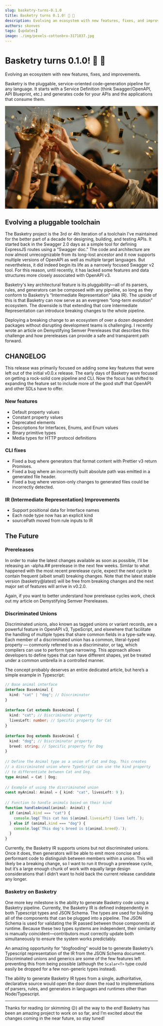```yaml
---
slug: basketry-turns-0.1.0
title: Basketry turns 0.1.0! 🧺 🎉
description: Evolving an ecosystem with new features, fixes, and improvements
authors: skonves
tags: [updates]
image: ./img/pexels-cottonbro-3171837.jpg
---
```


# Basketry turns 0.1.0! 🧺 🎉

Evolving an ecosystem with new features, fixes, and improvements.

Basketry is the pluggable, service-oriented code-generation pipeline for any language. It starts with a Service Definition (think Swagger/OpenAPI, API Blueprint, etc.) and generates code for your APIs and the applications that consume them.

![Group of people raising their glasses in a toast at a festive celebration, surrounded by golden confetti and warm lighting.](./img/pexels-cottonbro-3171837.jpg)

## Evolving a pluggable toolchain

The Basketry project is the 3rd or 4th iteration of a toolchain I’ve maintained for the better part of a decade for designing, building, and testing APIs. It started back in the Swagger 2.0 days as a simple tool for defining ExpressJS routes using a “Swagger doc.” The code and architecture are now almost unrecognizable from its long-lost ancestor and it now supports multiple versions of OpenAPI as well as multiple target languages. But nevertheless, it did indeed begin its life as a narrowly focused Swagger v2 tool. For this reason, until recently, it has lacked some features and data structures more closely associated with OpenAPI v3.

<!--truncate-->

Basketry's key architectural feature is its pluggability—all of its parsers, rules, and generators can be composed with any pipeline, so long as they conform to Basketry’s “Intermediate Representation” (aka IR). The upside of this is that Basketry can now serve as an evergreen “long-term evolution” ecosystem. The downside is that extending that core Intermediate Representation can introduce breaking changes to the whole pipeline.

Deploying a breaking change to an ecosystem of over a dozen dependent packages without disrupting development teams is challenging. I recently wrote an article on Demystifying Semver Prereleases that describes this challenge and how prereleases can provide a safe and transparent path forward.

## CHANGELOG

This release was primarily focused on adding some key features that were left out of the initial v0.0.x release. The early days of Basketry were focused on getting a rock-solid core pipeline and CLI. Now the focus has shifted to expanding the feature set to include more of the good stuff that OpenAPI and other SDLs have to offer.

### New features

- Default property values
- Constant property values
- Deprecated elements
- Descriptions for Interfaces, Enums, and Enum values
- Binary primitive types
- Media types for HTTP protocol definitions

### CLI fixes

- Fixed a bug where generators that format content with Prettier v3 return Promises.
- Fixed a bug where an incorrectly built absolute path was emitted in a generated file header.
- Fixed a bug where version-only changes to generated files could be incorrectly detected.

### IR (Intermediate Representation) Improvements

- Support positional data for Interface names
- Each node type now has an explicit kind
- sourcePath moved from rule inputs to IR

## The Future

### Prereleases

In order to make the latest changes available as soon as possible, I’ll be releasing an -alpha.## prerelease in the next few weeks. Similar to what happened with the most recent prerelease cycle, expect the next cycle to contain frequent (albeit small) breaking changes. Note that the latest stable version (basketry@latest) will be free from breaking changes and the next major set of features will arrive in v0.2.0.

Again, if you want to better understand how prerelease cycles work, check out my article on Demystifying Semver Prereleases.

### Discriminated Unions

Discriminated unions, also known as tagged unions or variant records, are a powerful feature in OpenAPI v3, TypeScript, and elsewhere that facilitate the handling of multiple types that share common fields in a type-safe way. Each member of a discriminated union has a common, literal-typed property — commonly referred to as a discriminator, or tag, which compilers can use to perform type narrowing. This approach allows developers to define types that can have different shapes, yet be treated under a common umbrella in a controlled manner.

The concept probably deserves an entire dedicated article, but here’s a simple example in Typescript:

```ts
// Base animal interface
interface BaseAnimal {
  kind: "cat" | "dog"; // Discriminator
}

interface Cat extends BaseAnimal {
  kind: "cat"; // Discriminator property
  livesLeft: number; // Specific property for Cat
}

interface Dog extends BaseAnimal {
  kind: "dog"; // Discriminator property
  breed: string; // Specific property for Dog
}

// Define the Animal type as a union of Cat and Dog. This creates
// a discriminated union where TypeScript can use the kind property
// to differentiate between Cat and Dog.
type Animal = Cat | Dog;

// Example of using the discriminated union
const myAnimal: Animal = { kind: "cat", livesLeft: 9 };

// Function to handle animals based on their kind
function handleAnimal(animal: Animal) {
  if (animal.kind === "cat") {
    console.log(`This cat has ${animal.livesLeft} lives left.`);
  } else if (animal.kind === "dog") {
    console.log(`This dog's breed is ${animal.breed}.`);
  }
}
```

Currently, the Basketry IR supports unions but not discriminated unions. Once it does, then generators will be able to emit more concise and performant code to distinguish between members within a union. This will likely be a breaking change, so I want to run it through a prerelease cycle, but it’s a large enough chunk of work with equally large design considerations that I didn’t want to hold back the current release candidate any longer.

### Basketry on Basketry

One more key milestone is the ability to generate Basketry code using a Basketry pipeline. Currently, the Basketry IR is defined independently in both Typescript types and JSON Schema. The types are used for building all of the components that can be plugged into a pipeline. The JSON Schema is used for validating the IR passed between those components at runtime. Because these two types systems are independent, their similarity is manually coincident—contributors must correctly update both simultaneously to ensure the system works predictably.

An amazing opportunity for “dogfooding” would be to generate Basketry’s Typescript representation of the IR from the JSON Schema document. Discriminated unions and generics are some of the few features left preventing this from being possible (although the `Scalar<T>` type could easily be dropped for a few non-generic types instead).

The ability to generate Basketry IR types from a single, authoritative, declarative source would open the door down the road to implementations of parsers, rules, and generators in languages and runtimes other than Node/Typescript.

---

Thanks for reading (or skimming 😉) all the way to the end! Basketry has been an amazing project to work on so far, and I’m excited about the changes coming in the near future, so stay tuned!
